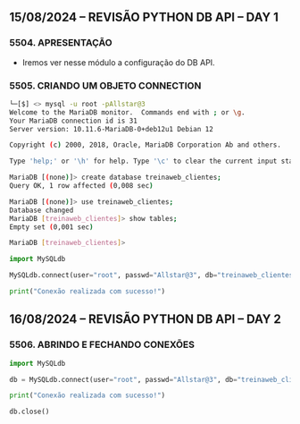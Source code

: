 ## 15/08/2024 – REVISÃO PYTHON DB API – DAY 1

### 5504. APRESENTAÇÃO

- Iremos ver nesse módulo a configuração do DB API.

### 5505. CRIANDO UM OBJETO CONNECTION

```bash
└─[$] <> mysql -u root -pAllstar@3
Welcome to the MariaDB monitor.  Commands end with ; or \g.
Your MariaDB connection id is 31
Server version: 10.11.6-MariaDB-0+deb12u1 Debian 12

Copyright (c) 2000, 2018, Oracle, MariaDB Corporation Ab and others.

Type 'help;' or '\h' for help. Type '\c' to clear the current input statement.

MariaDB [(none)]> create database treinaweb_clientes;
Query OK, 1 row affected (0,008 sec)

MariaDB [(none)]> use treinaweb_clientes;
Database changed
MariaDB [treinaweb_clientes]> show tables;
Empty set (0,001 sec)

MariaDB [treinaweb_clientes]>

```

```python
import MySQLdb

MySQLdb.connect(user="root", passwd="Allstar@3", db="treinaweb_clientes", host="localhost", port=3306)

print("Conexão realizada com sucesso!")

```

## 16/08/2024 – REVISÃO PYTHON DB API – DAY 2

### 5506. ABRINDO E FECHANDO CONEXÕES

```python
import MySQLdb

db = MySQLdb.connect(user="root", passwd="Allstar@3", db="treinaweb_clientes", host="localhost", port=3306)

print("Conexão realizada com sucesso!")

db.close()

```
